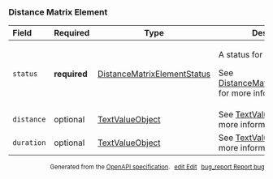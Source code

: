 <!--- This is a generated file, do not edit! -->
<!--- [START maps_http_schema_distancematrixelement] -->
<h3 class="schema-object" id="DistanceMatrixElement">Distance Matrix Element</h3>

| Field      | Required     | Type                                                                                      | Description                                                                                                                                                                     |
| :--------- | ------------ | ----------------------------------------------------------------------------------------- | ------------------------------------------------------------------------------------------------------------------------------------------------------------------------------- |
| `status`   | **required** | [DistanceMatrixElementStatus](#DistanceMatrixElementStatus "DistanceMatrixElementStatus") | <div class="ref-property-description"><p>A status for the element.</p><p>See <a href="#DistanceMatrixElementStatus">DistanceMatrixElementStatus</a> for more information.</div> |
| `distance` | optional     | [TextValueObject](#TextValueObject "TextValueObject")                                     | See [TextValueObject](#TextValueObject "TextValueObject") for more information.                                                                                                 |
| `duration` | optional     | [TextValueObject](#TextValueObject "TextValueObject")                                     | See [TextValueObject](#TextValueObject "TextValueObject") for more information.                                                                                                 |

<p style="text-align: right; font-size: smaller;">Generated from the <a class="gc-analytics-event" data-category="GMP" data-label="openapi-github" href="https://github.com/googlemaps/openapi-specification" title="Google Maps Platform OpenAPI Specification" class="external">OpenAPI specification</a>.
<a class="gc-analytics-event" data-category="GMP" data-label="openapi-github" style="margin-left: 5px;" href="https://github.com/googlemaps/openapi-specification/blob/main/specification/schemas/DistanceMatrixElement.yml" title="Edit on GitHub"><span class="material-icons">edit</span> Edit</a>
<a class="gc-analytics-event" data-category="GMP" data-label="openapi-github" style="margin-left: 5px;" href="https://github.com/googlemaps/openapi-specification/issues/new?assignees=&labels=type%3A+bug%2C+triage+me&template=bug_report.md&title=[schemas] Bug - DistanceMatrixElement" title="File bug for schemas on GitHub"><span class="material-icons">bug_report</span> Report bug</a>
</p>

<!--- [END maps_http_schema_distancematrixelement] -->
